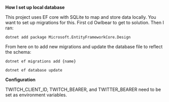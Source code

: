 ﻿**How I set up local database**

This project uses EF core with SQLite to map and store data locally.
You want to set up migrations for this. First cd Owlbear to get to solution. Then I ran:

`dotnet add package Microsoft.EntityFrameworkCore.Design`

From here on to add new migrations and update the database file to reflect the schema:

`dotnet ef migrations add {name}`

`dotnet ef database update`

**Configuration**

TWITCH_CLIENT_ID, TWITCH_BEARER, and TWITTER_BEARER need to be set as environment variables.
